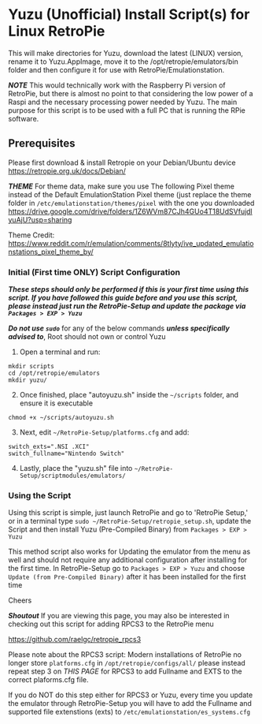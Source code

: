 # Yuzu (Unofficial) Install Script(s) for Linux RetroPie

This will make directories for Yuzu, download the latest (LINUX) version, rename it to Yuzu.AppImage, move it to the /opt/retropie/emulators/bin folder and then configure it for use with RetroPie/Emulationstation.

***NOTE***
This would technically work with the Raspberry Pi version of RetroPie, but there is almost no point to that considering the low power of a Raspi and the necessary processing power needed by Yuzu. The main purpose for this script is to be used with a full PC that is running the RPie software.

## Prerequisites
Please first download & install Retropie on your Debian/Ubuntu device https://retropie.org.uk/docs/Debian/

***THEME***
For theme data, make sure you use The following Pixel theme instead of the Default EmulationStation Pixel theme (just replace the theme folder in ```/etc/emulationstation/themes/pixel``` with the one you downloaded
https://drive.google.com/drive/folders/1Z6WVm87CJh4GUo4T18UdSVfujdlyuAjU?usp=sharing

Theme Credit: https://www.reddit.com/r/emulation/comments/8tlyty/ive_updated_emulationstations_pixel_theme_by/

### Initial (First time ONLY) Script Configuration

***These steps should only be performed if this is your first time using this script. If you have followed this guide before and you use this script, please instead just run the RetroPie-Setup and update the package via `Packages > EXP > Yuzu`***

***Do not use `sudo`*** for any of the below commands ***unless specifically advised to***, Root should not own or control Yuzu

1) Open a terminal and run:
```
mkdir scripts
cd /opt/retropie/emulators
mkdir yuzu/
```
2) Once finished, place "autoyuzu.sh" inside the `~/scripts` folder, and ensure it is executable

```
chmod +x ~/scripts/autoyuzu.sh
```

3) Next, edit `~/RetroPie-Setup/platforms.cfg` and add:

```
switch_exts=".NSI .XCI"
switch_fullname="Nintendo Switch"
```

4) Lastly, place the "yuzu.sh" file into `~/RetroPie-Setup/scriptmodules/emulators/`

### Using the Script

Using this script is simple, just launch RetroPie and go to 'RetroPie Setup,' or in a terminal type `sudo ~/RetroPie-Setup/retropie_setup.sh`, update the Script and then install Yuzu (Pre-Compiled Binary) from `Packages > EXP > Yuzu`

This method script also works for Updating the emulator from the menu as well and should not require any additional configuration after installing for the first time. In RetroPie-Setup go to `Packages > EXP > Yuzu` and choose `Update (from Pre-Compiled Binary)` after it has been installed for the first time

Cheers

***Shoutout***
If you are viewing this page, you may also be interested in checking out this script for adding RPCS3 to the RetroPie menu

https://github.com/raelgc/retropie_rpcs3


Please note about the RPCS3 script: Modern installations of RetroPie no longer store `platforms.cfg` in `/opt/retropie/configs/all/` please instead repeat step 3 on *THIS PAGE* for RPCS3 to add Fullname and EXTS to the correct plaforms.cfg file. 


If you do NOT do this step either for RPCS3 or Yuzu, every time you update the emulator through RetroPie-Setup you will have to add the Fullname and supported file extenstions (exts) to `/etc/emulationstation/es_systems.cfg`
